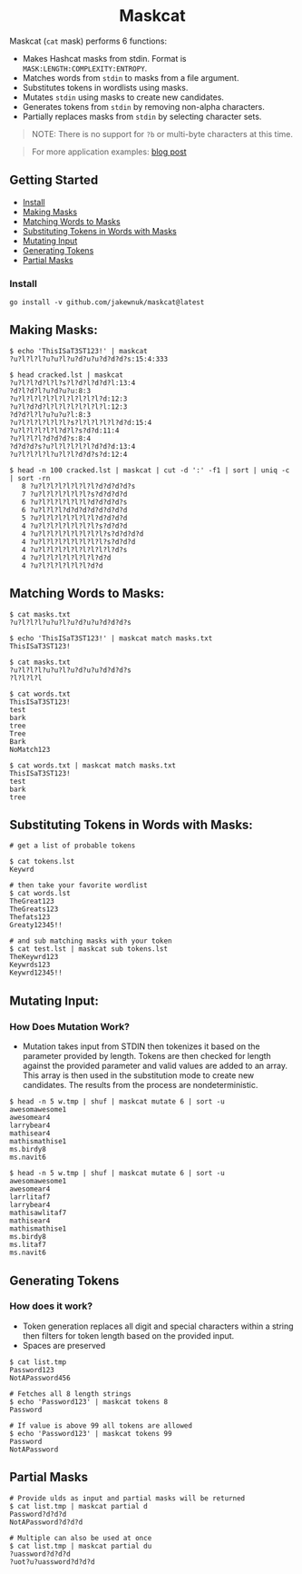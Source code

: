 <h1 align="center">
Maskcat
 </h1>

Maskcat (`cat` mask) performs 6 functions:
- Makes Hashcat masks from stdin. Format is `MASK:LENGTH:COMPLEXITY:ENTROPY`.
- Matches words from `stdin` to masks from a file argument.
- Substitutes tokens in wordlists using masks.
- Mutates `stdin` using masks to create new candidates.
- Generates tokens from `stdin` by removing non-alpha characters.
- Partially replaces masks from `stdin` by selecting character sets.

> NOTE: There is no support for `?b` or multi-byte characters at this time.

> For more application examples: [blog post](https://jakewnuk.com/posts/advanced-maskcat-cracking-guide/)

## Getting Started

- [Install](#install)
- [Making Masks](#Making-Masks)
- [Matching Words to Masks](#Matching-Words-to-Masks)
- [Substituting Tokens in Words with Masks](#Substituting-Tokens-in-Words-with-Masks)
- [Mutating Input](#Mutating-Input)
- [Generating Tokens](#Generating-Tokens)
- [Partial Masks](#Partial-Masks)

### Install
```
go install -v github.com/jakewnuk/maskcat@latest
```

## Making Masks:

 ```
$ echo 'ThisISaT3ST123!' | maskcat
?u?l?l?l?u?u?l?u?d?u?u?d?d?d?s:15:4:333
 ```

 ```
$ head cracked.lst | maskcat 
 ?u?l?l?d?l?l?s?l?d?l?d?d?l:13:4
 ?d?l?d?l?u?d?u?u:8:3
 ?u?l?l?l?l?l?l?l?l?l?l?d:12:3
 ?u?l?d?d?l?l?l?l?l?l?l?l:12:3
 ?d?d?l?l?u?u?u?l:8:3
 ?u?l?l?l?l?l?l?s?l?l?l?l?l?d?d:15:4
 ?u?l?l?l?l?l?d?l?s?d?d:11:4
 ?u?l?l?l?d?d?d?s:8:4
 ?d?d?d?s?u?l?l?l?l?l?d?d?d:13:4
 ?u?l?l?l?l?u?l?l?d?d?s?d:12:4
 ```

 ```
$ head -n 100 cracked.lst | maskcat | cut -d ':' -f1 | sort | uniq -c | sort -rn
    8 ?u?l?l?l?l?l?l?l?d?d?d?d?s
    7 ?u?l?l?l?l?l?l?s?d?d?d?d
    6 ?u?l?l?l?l?l?l?d?d?d?d?s
    6 ?u?l?l?l?d?d?d?d?d?d?d?d
    5 ?u?l?l?l?l?l?l?l?d?d?d?d
    4 ?u?l?l?l?l?l?l?l?s?d?d?d
    4 ?u?l?l?l?l?l?l?l?l?s?d?d?d?d
    4 ?u?l?l?l?l?l?l?l?l?s?d?d?d
    4 ?u?l?l?l?l?l?l?l?l?l?d?s
    4 ?u?l?l?l?l?l?l?l?d?d
    4 ?u?l?l?l?l?l?l?d?d
```

## Matching Words to Masks:

 ```
$ cat masks.txt
?u?l?l?l?u?u?l?u?d?u?u?d?d?d?s

$ echo 'ThisISaT3ST123!' | maskcat match masks.txt
ThisISaT3ST123!
 ```

 ```
$ cat masks.txt
?u?l?l?l?u?u?l?u?d?u?u?d?d?d?s
?l?l?l?l

$ cat words.txt
ThisISaT3ST123!
test
bark
tree
Tree
Bark
NoMatch123

$ cat words.txt | maskcat match masks.txt
ThisISaT3ST123!
test
bark
tree

```

## Substituting Tokens in Words with Masks:

```
# get a list of probable tokens

$ cat tokens.lst
Keywrd

# then take your favorite wordlist
$ cat words.lst
TheGreat123
TheGreats123
Thefats123
Greaty12345!!

# and sub matching masks with your token
$ cat test.lst | maskcat sub tokens.lst
TheKeywrd123
Keywrds123
Keywrd12345!!

 ```

## Mutating Input:

### How Does Mutation Work?

- Mutation takes input from STDIN then tokenizes it based on the parameter
  provided by length. Tokens are then checked for length against the provided
  parameter and valid values are added to an array. This array is then used in
  the substitution mode to create new candidates. The results from the process
  are nondeterministic.

```
$ head -n 5 w.tmp | shuf | maskcat mutate 6 | sort -u
awesomawesome1
awesomear4
larrybear4
mathisear4
mathismathise1
ms.birdy8
ms.navit6

$ head -n 5 w.tmp | shuf | maskcat mutate 6 | sort -u
awesomawesome1
awesomear4
larrlitaf7
larrybear4
mathisawlitaf7
mathisear4
mathismathise1
ms.birdy8
ms.litaf7
ms.navit6
```

## Generating Tokens

### How does it work?

- Token generation replaces all digit and special characters within a string then filters for token length based on the provided input.
- Spaces are preserved

```
$ cat list.tmp
Password123
NotAPassword456

# Fetches all 8 length strings
$ echo 'Password123' | maskcat tokens 8
Password

# If value is above 99 all tokens are allowed
$ echo 'Password123' | maskcat tokens 99
Password
NotAPassword
```

## Partial Masks

```
# Provide ulds as input and partial masks will be returned
$ cat list.tmp | maskcat partial d
Password?d?d?d
NotAPassword?d?d?d

# Multiple can also be used at once
$ cat list.tmp | maskcat partial du
?uassword?d?d?d
?uot?u?uassword?d?d?d
```
